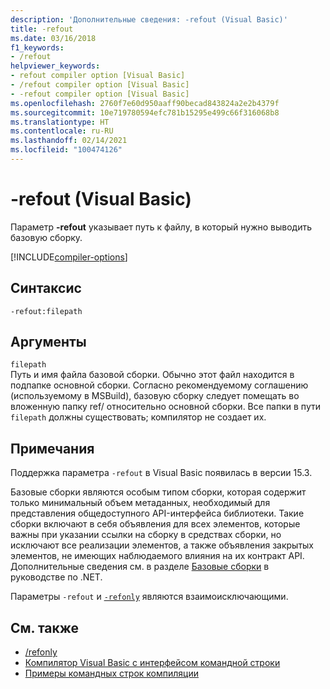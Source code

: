 ```yaml
---
description: 'Дополнительные сведения: -refout (Visual Basic)'
title: -refout
ms.date: 03/16/2018
f1_keywords:
- /refout
helpviewer_keywords:
- refout compiler option [Visual Basic]
- /refout compiler option [Visual Basic]
- -refout compiler option [Visual Basic]
ms.openlocfilehash: 2760f7e60d950aaff90becad843824a2e2b4379f
ms.sourcegitcommit: 10e719780594efc781b15295e499c66f316068b8
ms.translationtype: HT
ms.contentlocale: ru-RU
ms.lasthandoff: 02/14/2021
ms.locfileid: "100474126"
---
```

# <a name="-refout-visual-basic"></a>-refout (Visual Basic)

Параметр **-refout** указывает путь к файлу, в который нужно выводить базовую сборку.

[!INCLUDE[compiler-options](~/includes/compiler-options.md)]

## <a name="syntax"></a>Синтаксис

```console
-refout:filepath
```

## <a name="arguments"></a>Аргументы

`filepath`  
Путь и имя файла базовой сборки. Обычно этот файл находится в подпапке основной сборки. Согласно рекомендуемому соглашению (используемому в MSBuild), базовую сборку следует помещать во вложенную папку ref/ относительно основной сборки. Все папки в пути `filepath` должны существовать; компилятор не создает их.

## <a name="remarks"></a>Примечания

Поддержка параметра `-refout` в Visual Basic появилась в версии 15.3.

Базовые сборки являются особым типом сборки, которая содержит только минимальный объем метаданных, необходимый для представления общедоступного API-интерфейса библиотеки. Такие сборки включают в себя объявления для всех элементов, которые важны при указании ссылки на сборку в средствах сборки, но исключают все реализации элементов, а также объявления закрытых элементов, не имеющих наблюдаемого влияния на их контракт API. Дополнительные сведения см. в разделе [Базовые сборки](../../../standard/assembly/reference-assemblies.md) в руководстве по .NET.

Параметры `-refout` и [`-refonly`](refonly-compiler-option.md) являются взаимоисключающими.

## <a name="see-also"></a>См. также

- [/refonly](refonly-compiler-option.md)
- [Компилятор Visual Basic с интерфейсом командной строки](index.md)
- [Примеры командных строк компиляции](sample-compilation-command-lines.md)
